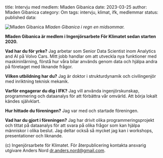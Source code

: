 title: Intervju med medlem: Mladen Gibanica
date: 2023-03-25
author: Mladen Gibanica
category: Om
tags: intervju, klimat, ifk, medlemmar
status: published
data:

<div class="post-image-left">
    <img alt="Mladen Gibanica" src="https://avatars.githubusercontent.com/u/11275336?v=4" />
    <em>Mladen Gibanica i regn en midsommar.</em>
</div>

**Mladen Gibanica är medlem i Ingenjörsarbete För Klimatet sedan starten 2020.**

**Vad har du för yrke?**
Jag arbetar som Senior Data Scientist inom Analytics and AI på Volvo Cars.
Mitt jobb handlar om att utveckla nya funktioner med maskininlärning, förstå hur
våra bilar används genom data och hjälpa andra på företaget med liknande frågor.

**Vilken utbildning har du?**
Jag är doktor i strukturdynamik och civilingenjör med inriktning teknisk mekanik.

**Varför engagerar du dig i IFK?**
Jag vill använda ingenjörskunskap, programmering och dataanalys för att förbättra
vår omvärld. Att börja lokalt kändes självklart.

**Hur hittade du föreningen?**
Jag var med och startade föreningen.

**Vad har du gjort i föreningen?**
Jag har drivit olika programmeringsprojekt och tittat på dataanalys för att svara
på olika frågor som kan hjälpa människor i olika beslut. Jag deltar också så mycket
jag kan i workshops, presentationer och liknande.

(c) Ingenjörsarbete för Klimatet. För återpublicering kontakta ansvarig utgivare
Anders Nord [dr.anders.nord@gmail.com](mailto:dr.anders.nord@gmail.com).
